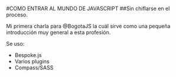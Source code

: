 #COMO ENTRAR AL MUNDO DE JAVASCRIPT
##Sin chiflarse en el proceso.

Mi primera charla para @BogotaJS la cuál sirve como una pequeña introducción muy general a esta profesión.

Se uso:

+ Bespoke.js
+ Varios plugins
+ Compass/SASS
